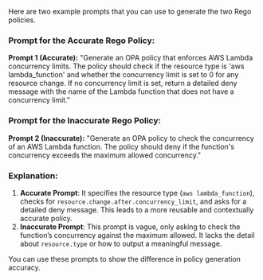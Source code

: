 Here are two example prompts that you can use to generate the two Rego policies. 

### Prompt for the Accurate Rego Policy:
**Prompt 1 (Accurate):**
"Generate an OPA policy that enforces AWS Lambda concurrency limits. The policy should check if the resource type is 'aws lambda_function' and whether the concurrency limit is set to 0 for any resource change. If no concurrency limit is set, return a detailed deny message with the name of the Lambda function that does not have a concurrency limit."

### Prompt for the Inaccurate Rego Policy:
**Prompt 2 (Inaccurate):**
"Generate an OPA policy to check the concurrency of an AWS Lambda function. The policy should deny if the function's concurrency exceeds the maximum allowed concurrency."

### Explanation:
1. **Accurate Prompt**: It specifies the resource type (`aws lambda_function`), checks for `resource.change.after.concurrency_limit`, and asks for a detailed deny message. This leads to a more reusable and contextually accurate policy.
2. **Inaccurate Prompt**: This prompt is vague, only asking to check the function’s concurrency against the maximum allowed. It lacks the detail about `resource.type` or how to output a meaningful message.

You can use these prompts to show the difference in policy generation accuracy.

